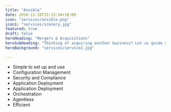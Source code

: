```yaml
---
title: "Ansible"
date: 2018-11-28T15:15:34+10:00
icon: "services/ansible.png"
icon1: "services/scenery.jpg"
featured: true
draft: false
heroHeading: "Mergers & Acquisitions"
heroSubHeading: "Thinking of acquiring another business? Let us guide you through the process."
heroBackground: "services/service2.jpg"

---
```


<!-- &#8226; Simple to set up and use\
&#8226; Configuration Management\
&#8226; Security and Compliance\
&#8226; Application Deployment\
&#8226; Application Deployment\
&#8226; Orchestration\
&#8226; Agentless\
&#8226; Efficient -->

- Simple to set up and use
- Configuration Management
- Security and Compliance
- Application Deployment
- Application Deployment
- Orchestration
- Agentless
- Efficient

